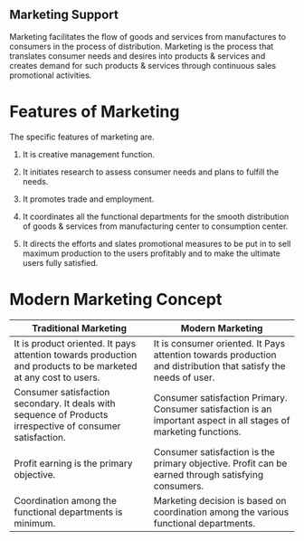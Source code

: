 ## Marketing Support ##

Marketing facilitates the flow of goods and services from manufactures to consumers in the process of distribution. Marketing is the process that translates consumer needs and desires into products & services and creates demand for such products & services through continuous sales promotional activities.

# Features of Marketing

The specific features of marketing are.

1. It is creative management function.

2. It initiates research to assess consumer needs and plans to fulfill the needs.

3. It promotes trade and employment.

4. It coordinates all the functional departments for the smooth distribution of goods & services from manufacturing center to consumption center.

5. It directs the efforts and slates promotional measures to be put in to sell maximum production to the users profitably and to make the ultimate users fully satisfied.

# Modern Marketing Concept

| Traditional Marketing | Modern Marketing |
|---|---|
| It is product oriented. It pays attention towards production and products to be marketed at any cost to users. | It is consumer oriented. It Pays attention towards production and distribution that satisfy the needs of user. |
| Consumer satisfaction secondary. It deals with sequence of Products irrespective of consumer satisfaction. | Consumer satisfaction Primary. Consumer satisfaction is an important aspect in all stages of marketing functions. |
| Profit earning is the primary objective. | Consumer satisfaction is the primary objective. Profit can be earned through satisfying consumers. |
| Coordination among the functional departments is minimum. | Marketing decision is based on coordination among the various functional departments. |
